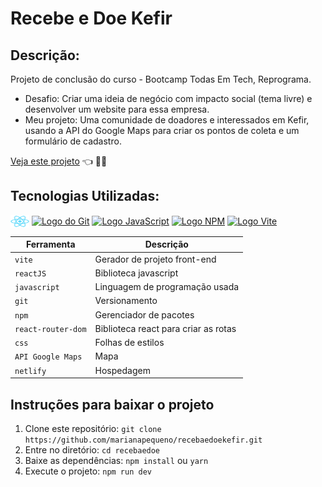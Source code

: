 # Recebe e Doe Kefir

## Descrição: 
Projeto de conclusão do curso - Bootcamp Todas Em Tech, Reprograma.

* Desafio: Criar uma ideia de negócio com impacto social (tema livre) e desenvolver um website para essa empresa.
* Meu projeto: Uma comunidade de doadores e interessados em Kefir, usando a API do Google Maps para criar os pontos de coleta e um formulário de cadastro.

[Veja este projeto](https://recebaedoekefir.netlify.app/) :point_left: :woman_technologist:

## Tecnologias Utilizadas:
<div>
  <a href="https://pt-br.reactjs.org/"><img align="center" alt="Logo-React" height="20" width="30"  src="https://raw.githubusercontent.com/devicons/devicon/master/icons/react/react-original.svg"></a>
  <a href="https://git-scm.com/"><img align="center" alt="Logo do Git" height="30" width="30" src="https://cdn.jsdelivr.net/gh/devicons/devicon/icons/git/git-original-wordmark.svg" /></a>
  <a href="https://developer.mozilla.org/pt-BR/docs/Web/JavaScript"><img align="center" alt="Logo JavaScript" height="20" width="30" src="https://cdn.jsdelivr.net/gh/devicons/devicon/icons/javascript/javascript-original.svg" /></a>
  <a href="https://www.npmjs.com/"><img align="center" alt="Logo NPM" height="30" width="40" src="https://cdn.jsdelivr.net/gh/devicons/devicon/icons/npm/npm-original-wordmark.svg" /></a>
  <a href="https://vitejs.dev/"><img align="center" alt="Logo Vite" height="20" width="30" src="https://camo.githubusercontent.com/61e102d7c605ff91efedb9d7e47c1c4a07cef59d3e1da202fd74f4772122ca4e/68747470733a2f2f766974656a732e6465762f6c6f676f2e737667" /></a>
</div>

| Ferramenta | Descrição |
| --- | --- |
| `vite` | Gerador de projeto front-end |
| `reactJS` | Biblioteca javascript|
| `javascript` | Linguagem de programação usada|
| `git` | Versionamento|
| `npm` | Gerenciador de pacotes|
| `react-router-dom` | Biblioteca react para criar as rotas|
| `css` | Folhas de estilos|
| `API Google Maps` | Mapa |
| `netlify` | Hospedagem|

## Instruções para baixar o projeto
1. Clone este repositório: `git clone https://github.com/marianapequeno/recebaedoekefir.git`
2. Entre no diretório: `cd recebaedoe`
3. Baixe as dependências: `npm install` ou `yarn ` 
4. Execute o projeto: `npm run dev`

